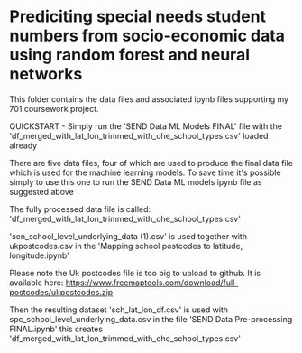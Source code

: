 # Prediciting special needs student numbers from socio-economic data using random forest and neural networks

This folder contains the data files and associated ipynb files supporting my 701 coursework project.

QUICKSTART - Simply run the 'SEND Data ML Models FINAL' file with the 'df_merged_with_lat_lon_trimmed_with_ohe_school_types.csv' loaded already

There are five data files, four of which are used to produce the final data file which is used for the machine learning models. To save time it's possible simply to use this one to run the SEND Data ML models ipynb file as suggested above

The fully processed data file is called: 'df_merged_with_lat_lon_trimmed_with_ohe_school_types.csv'

'sen_school_level_underlying_data (1).csv' is used together with ukpostcodes.csv in the 'Mapping school postcodes to latitude, longitude.ipynb'

Please note the Uk postcodes file is too big to upload to github. It is available here: https://www.freemaptools.com/download/full-postcodes/ukpostcodes.zip

Then the resulting dataset 'sch_lat_lon_df.csv' is used with spc_school_level_underlying_data.csv in the file 'SEND Data Pre-processing FINAL.ipynb' this creates 'df_merged_with_lat_lon_trimmed_with_ohe_school_types.csv'







